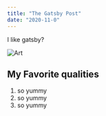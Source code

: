 ```yaml
---
title: "The Gatsby Post"
date: "2020-11-0"
---
```


I like gatsby?

![Art](./018.jpeg)

## My Favorite qualities

1. so yummy
2. so yummy
3. so yummy
